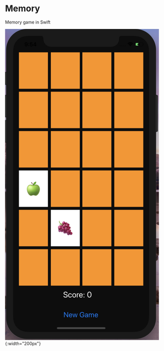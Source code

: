# Memory
Memory game in Swift

![alt text](https://github.com/PatrickKalkman/Memory/blob/master/Screenshot.png){:width="200px"}
